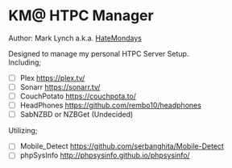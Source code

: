 # KM@ HTPC Manager

Author: Mark Lynch a.k.a. <a href="mailto:hatemondays@kmagaming.com">HateMondays</a>

Designed to manage my personal HTPC Server Setup.<br />
Including;<br />
- [ ] Plex <https://plex.tv/>
- [ ] Sonarr <https://sonarr.tv/>
- [ ] CouchPotato <https://couchpota.to/>
- [ ] HeadPhones <https://github.com/rembo10/headphones>
- [ ] SabNZBD or NZBGet (Undecided)

Utilizing;
- [ ] Mobile_Detect <https://github.com/serbanghita/Mobile-Detect>
- [ ] phpSysInfo <http://phpsysinfo.github.io/phpsysinfo/>
